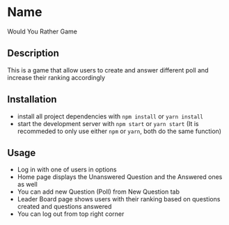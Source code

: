 # Name

Would You Rather Game

## Description

This is a game that allow users to create and answer different poll and increase their ranking accordingly


## Installation

* install all project dependencies with `npm install` or `yarn install`
* start the development server with `npm start` or `yarn start` (It is recommeded to only use either `npm` or `yarn`, both do the same function)


## Usage

* Log in with one of users in options
* Home page displays the Unanswered Question and the Answered ones as well
* You can add new Question (Poll) from New Question tab
* Leader Board page shows users with their ranking based on questions created and questions answered
* You can log out from top right corner

